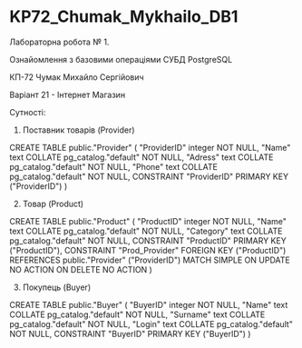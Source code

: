 # KP72_Chumak_Mykhailo_DB1

Лабораторна робота № 1.

Ознайомлення з базовими операціями СУБД PostgreSQL

КП-72 Чумак Михайло Сергійович

Варіант 21 - Інтернет Магазин

Сутності:

1. Поставник товарів (Provider)

CREATE TABLE public."Provider"
(
    "ProviderID" integer NOT NULL,
    "Name" text COLLATE pg_catalog."default" NOT NULL,
    "Adress" text COLLATE pg_catalog."default" NOT NULL,
    "Phone" text COLLATE pg_catalog."default" NOT NULL,
    CONSTRAINT "ProviderID" PRIMARY KEY ("ProviderID")
)

2. Товар (Product)

CREATE TABLE public."Product"
(
    "ProductID" integer NOT NULL,
    "Name" text COLLATE pg_catalog."default" NOT NULL,
    "Category" text COLLATE pg_catalog."default" NOT NULL,
    CONSTRAINT "ProductID" PRIMARY KEY ("ProductID"),
    CONSTRAINT "Prod_Provider" FOREIGN KEY ("ProductID")
        REFERENCES public."Provider" ("ProviderID") MATCH SIMPLE
        ON UPDATE NO ACTION
        ON DELETE NO ACTION
)

3. Покупець (Buyer)

CREATE TABLE public."Buyer"
(
    "BuyerID" integer NOT NULL,
    "Name" text COLLATE pg_catalog."default" NOT NULL,
    "Surname" text COLLATE pg_catalog."default" NOT NULL,
    "Login" text COLLATE pg_catalog."default" NOT NULL,
    CONSTRAINT "BuyerID" PRIMARY KEY ("BuyerID")
)
